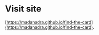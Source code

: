 # Visit site

[https://madanadra.github.io/find-the-card](https://madanadra.github.io/find-the-card).